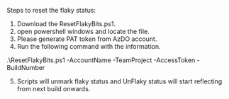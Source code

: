 Steps to reset the flaky status: 

1. Download the ResetFlakyBits.ps1.
2. open powershell windows and locate the file.
3. Please generate PAT token from AzDO account.
4. Run the following command with the information.

.\ResetFlakyBits.ps1 -AccountName <Account-Name> -TeamProject <Project-Name> -AccessToken <Pat token> -BuildNumber <Build-Id> 

5. Scripts will unmark flaky status and UnFlaky status will start reflecting from next build onwards. 
